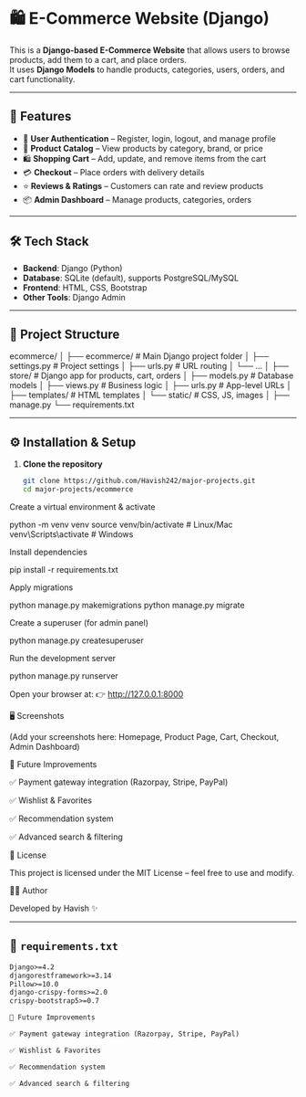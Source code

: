 # 🛍️ E-Commerce Website (Django)

This is a **Django-based E-Commerce Website** that allows users to browse products, add them to a cart, and place orders.  
It uses **Django Models** to handle products, categories, users, orders, and cart functionality.

---

## 🚀 Features

- 🔐 **User Authentication** – Register, login, logout, and manage profile  
- 🛒 **Product Catalog** – View products by category, brand, or price  
- 🛍️ **Shopping Cart** – Add, update, and remove items from the cart  
- 💳 **Checkout** – Place orders with delivery details  
- ⭐ **Reviews & Ratings** – Customers can rate and review products  
- 📦 **Admin Dashboard** – Manage products, categories, orders  

---

## 🛠️ Tech Stack

- **Backend**: Django (Python)  
- **Database**: SQLite (default), supports PostgreSQL/MySQL  
- **Frontend**: HTML, CSS, Bootstrap  
- **Other Tools**: Django Admin  

---

## 📂 Project Structure

ecommerce/
│
├── ecommerce/ # Main Django project folder
│ ├── settings.py # Project settings
│ ├── urls.py # URL routing
│ └── ...
│
├── store/ # Django app for products, cart, orders
│ ├── models.py # Database models
│ ├── views.py # Business logic
│ ├── urls.py # App-level URLs
│ ├── templates/ # HTML templates
│ └── static/ # CSS, JS, images
│
├── manage.py
└── requirements.txt


---

## ⚙️ Installation & Setup

1. **Clone the repository**
   ```bash
   git clone https://github.com/Havish242/major-projects.git
   cd major-projects/ecommerce


Create a virtual environment & activate

python -m venv venv
source venv/bin/activate    # Linux/Mac
venv\Scripts\activate       # Windows


Install dependencies

pip install -r requirements.txt


Apply migrations

python manage.py makemigrations
python manage.py migrate


Create a superuser (for admin panel)

python manage.py createsuperuser


Run the development server

python manage.py runserver


Open your browser at:
👉 http://127.0.0.1:8000

🖥️ Screenshots

(Add your screenshots here: Homepage, Product Page, Cart, Checkout, Admin Dashboard)

📌 Future Improvements

✅ Payment gateway integration (Razorpay, Stripe, PayPal)

✅ Wishlist & Favorites

✅ Recommendation system

✅ Advanced search & filtering

📄 License

This project is licensed under the MIT License – feel free to use and modify.

👨‍💻 Author

Developed by Havish
 ✨


---

## 📄 `requirements.txt`

```txt
Django>=4.2
djangorestframework>=3.14
Pillow>=10.0
django-crispy-forms>=2.0
crispy-bootstrap5>=0.7

📌 Future Improvements

✅ Payment gateway integration (Razorpay, Stripe, PayPal)

✅ Wishlist & Favorites

✅ Recommendation system

✅ Advanced search & filtering



